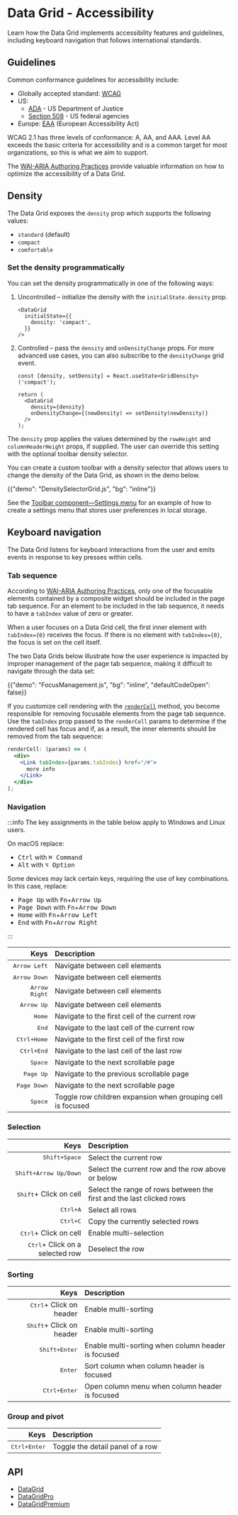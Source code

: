 # Data Grid - Accessibility

<p class="description">Learn how the Data Grid implements accessibility features and guidelines, including keyboard navigation that follows international standards.</p>

## Guidelines

Common conformance guidelines for accessibility include:

- Globally accepted standard: [WCAG](https://www.w3.org/WAI/standards-guidelines/wcag/)
- US:
  - [ADA](https://www.ada.gov/) - US Department of Justice
  - [Section 508](https://www.section508.gov/) - US federal agencies
- Europe: [EAA](https://employment-social-affairs.ec.europa.eu/policies-and-activities/social-protection-social-inclusion/persons-disabilities/union-equality-strategy-rights-persons-disabilities-2021-2030/european-accessibility-act_en) (European Accessibility Act)

WCAG 2.1 has three levels of conformance: A, AA, and AAA.
Level AA exceeds the basic criteria for accessibility and is a common target for most organizations, so this is what we aim to support.

The [WAI-ARIA Authoring Practices](https://www.w3.org/WAI/ARIA/apg/patterns/grid/) provide valuable information on how to optimize the accessibility of a Data Grid.

## Density

The Data Grid exposes the `density` prop which supports the following values:

- `standard` (default)
- `compact`
- `comfortable`

### Set the density programmatically

You can set the density programmatically in one of the following ways:

1. Uncontrolled – initialize the density with the `initialState.density` prop.

   ```tsx
   <DataGrid
     initialState={{
       density: 'compact',
     }}
   />
   ```

2. Controlled – pass the `density` and `onDensityChange` props. For more advanced use cases, you can also subscribe to the `densityChange` grid event.

   ```tsx
   const [density, setDensity] = React.useState<GridDensity>('compact');

   return (
     <DataGrid
       density={density}
       onDensityChange={(newDensity) => setDensity(newDensity)}
     />
   );
   ```

The `density` prop applies the values determined by the `rowHeight` and `columnHeaderHeight` props, if supplied.
The user can override this setting with the optional toolbar density selector.

You can create a custom toolbar with a density selector that allows users to change the density of the Data Grid, as shown in the demo below.

{{"demo": "DensitySelectorGrid.js", "bg": "inline"}}

See the [Toolbar component—Settings menu](/x/react-data-grid/components/toolbar/#settings-menu) for an example of how to create a settings menu that stores user preferences in local storage.

## Keyboard navigation

The Data Grid listens for keyboard interactions from the user and emits events in response to key presses within cells.

### Tab sequence

According to [WAI-ARIA Authoring Practices](https://www.w3.org/WAI/ARIA/apg/patterns/grid/), only one of the focusable elements contained by a composite widget should be included in the page tab sequence.
For an element to be included in the tab sequence, it needs to have a `tabIndex` value of zero or greater.

When a user focuses on a Data Grid cell, the first inner element with `tabIndex={0}` receives the focus.
If there is no element with `tabIndex={0}`, the focus is set on the cell itself.

The two Data Grids below illustrate how the user experience is impacted by improper management of the page tab sequence, making it difficult to navigate through the data set:

{{"demo": "FocusManagement.js", "bg": "inline", "defaultCodeOpen": false}}

If you customize cell rendering with the [`renderCell`](/x/react-data-grid/column-definition/#rendering-cells) method, you become responsible for removing focusable elements from the page tab sequence.
Use the `tabIndex` prop passed to the `renderCell` params to determine if the rendered cell has focus and if, as a result, the inner elements should be removed from the tab sequence:

```jsx
renderCell: (params) => (
  <div>
    <Link tabIndex={params.tabIndex} href="/#">
      more info
    </Link>
  </div>
);
```

### Navigation

:::info
The key assignments in the table below apply to Windows and Linux users.

On macOS replace:

- <kbd class="key">Ctrl</kbd> with <kbd class="key">⌘ Command</kbd>
- <kbd class="key">Alt</kbd> with <kbd class="key">⌥ Option</kbd>

Some devices may lack certain keys, requiring the use of key combinations. In this case, replace:

- <kbd class="key">Page Up</kbd> with <kbd class="key">Fn</kbd>+<kbd class="key">Arrow Up</kbd>
- <kbd class="key">Page Down</kbd> with <kbd class="key">Fn</kbd>+<kbd class="key">Arrow Down</kbd>
- <kbd class="key">Home</kbd> with <kbd class="key">Fn</kbd>+<kbd class="key">Arrow Left</kbd>
- <kbd class="key">End</kbd> with <kbd class="key">Fn</kbd>+<kbd class="key">Arrow Right</kbd>

:::

|                                                               Keys | Description                                                 |
| -----------------------------------------------------------------: | :---------------------------------------------------------- |
|                                  <kbd class="key">Arrow Left</kbd> | Navigate between cell elements                              |
|                                  <kbd class="key">Arrow Down</kbd> | Navigate between cell elements                              |
|                                 <kbd class="key">Arrow Right</kbd> | Navigate between cell elements                              |
|                                    <kbd class="key">Arrow Up</kbd> | Navigate between cell elements                              |
|                                        <kbd class="key">Home</kbd> | Navigate to the first cell of the current row               |
|                                         <kbd class="key">End</kbd> | Navigate to the last cell of the current row                |
| <kbd><kbd class="key">Ctrl</kbd>+<kbd class="key">Home</kbd></kbd> | Navigate to the first cell of the first row                 |
|  <kbd><kbd class="key">Ctrl</kbd>+<kbd class="key">End</kbd></kbd> | Navigate to the last cell of the last row                   |
|                                       <kbd class="key">Space</kbd> | Navigate to the next scrollable page                        |
|                                     <kbd class="key">Page Up</kbd> | Navigate to the previous scrollable page                    |
|                                   <kbd class="key">Page Down</kbd> | Navigate to the next scrollable page                        |
|                                       <kbd class="key">Space</kbd> | Toggle row children expansion when grouping cell is focused |

### Selection

|                                                                         Keys | Description                                                          |
| ---------------------------------------------------------------------------: | :------------------------------------------------------------------- |
|         <kbd><kbd class="key">Shift</kbd>+<kbd class="key">Space</kbd></kbd> | Select the current row                                               |
| <kbd><kbd class="key">Shift</kbd>+<kbd class="key">Arrow Up/Down</kbd></kbd> | Select the current row and the row above or below                    |
|                                  <kbd class="key">Shift</kbd>+ Click on cell | Select the range of rows between the first and the last clicked rows |
|              <kbd><kbd class="key">Ctrl</kbd>+<kbd class="key">A</kbd></kbd> | Select all rows                                                      |
|              <kbd><kbd class="key">Ctrl</kbd>+<kbd class="key">C</kbd></kbd> | Copy the currently selected rows                                     |
|                                   <kbd class="key">Ctrl</kbd>+ Click on cell | Enable multi-selection                                               |
|                         <kbd class="key">Ctrl</kbd>+ Click on a selected row | Deselect the row                                                     |

### Sorting

|                                                                 Keys | Description                                        |
| -------------------------------------------------------------------: | :------------------------------------------------- |
|                         <kbd class="key">Ctrl</kbd>+ Click on header | Enable multi-sorting                               |
|                        <kbd class="key">Shift</kbd>+ Click on header | Enable multi-sorting                               |
| <kbd><kbd class="key">Shift</kbd>+<kbd class="key">Enter</kbd></kbd> | Enable multi-sorting when column header is focused |
|                                         <kbd class="key">Enter</kbd> | Sort column when column header is focused          |
|  <kbd><kbd class="key">Ctrl</kbd>+<kbd class="key">Enter</kbd></kbd> | Open column menu when column header is focused     |

### Group and pivot

|                                                                Keys | Description                      |
| ------------------------------------------------------------------: | :------------------------------- |
| <kbd><kbd class="key">Ctrl</kbd>+<kbd class="key">Enter</kbd></kbd> | Toggle the detail panel of a row |

## API

- [DataGrid](/x/api/data-grid/data-grid/)
- [DataGridPro](/x/api/data-grid/data-grid-pro/)
- [DataGridPremium](/x/api/data-grid/data-grid-premium/)
